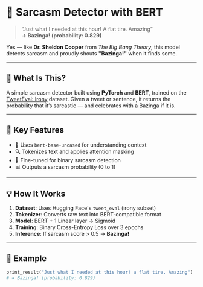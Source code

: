 # 🤖 Sarcasm Detector with BERT

> “Just what I needed at this hour! A flat tire. Amazing”  
**→ Bazinga! (probability: 0.829)**

Yes — like **Dr. Sheldon Cooper** from *The Big Bang Theory*, this model detects sarcasm and proudly shouts **"Bazinga!"** when it finds some.

---

## 🧠 What Is This?

A simple sarcasm detector built using **PyTorch** and **BERT**, trained on the [TweetEval: Irony](https://huggingface.co/datasets/tweet_eval) dataset. Given a tweet or sentence, it returns the probability that it’s sarcastic — and celebrates with a Bazinga if it is.

---

## 🚀 Key Features

- 🧾 Uses `bert-base-uncased` for understanding context
- 🔍 Tokenizes text and applies attention masking
- 🧠 Fine-tuned for binary sarcasm detection
- 📊 Outputs a sarcasm probability (0 to 1)

---

## 💡 How It Works

1. **Dataset**: Uses Hugging Face's `tweet_eval` (irony subset)
2. **Tokenizer**: Converts raw text into BERT-compatible format
3. **Model**: BERT + 1 Linear layer → Sigmoid
4. **Training**: Binary Cross-Entropy Loss over 3 epochs
5. **Inference**: If sarcasm score > 0.5 → **Bazinga!**

---

## 🧪 Example

```python
print_result("Just what I needed at this hour! a flat tire. Amazing")
# → Bazinga! (probability: 0.829)
